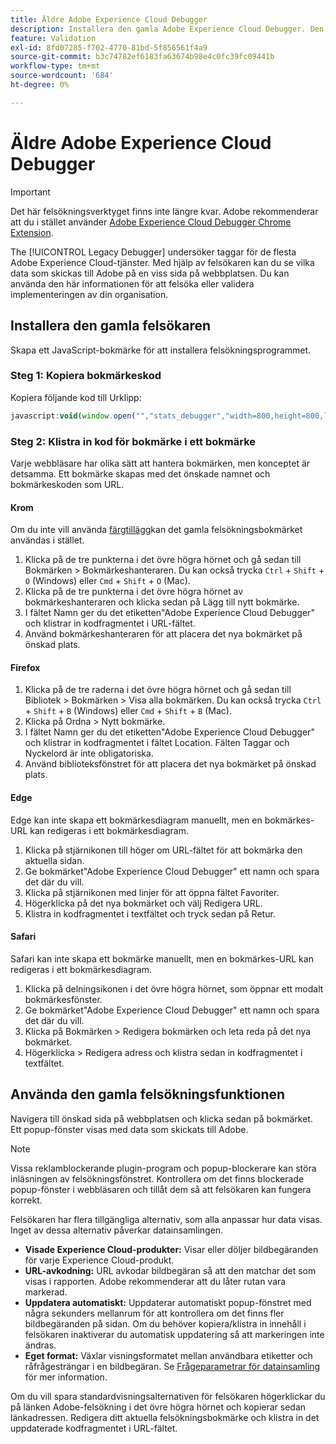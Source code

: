 ```yaml
---
title: Äldre Adobe Experience Cloud Debugger
description: Installera den gamla Adobe Experience Cloud Debugger. Den här felsökaren undersöker taggar för taggarna Analytics, Target, Advertising Cloud, Identity Service och Data Collection.
feature: Validation
exl-id: 8fd07285-f702-4770-81bd-5f856561f4a9
source-git-commit: b3c74782ef6183fa63674b98e4c0fc39fc09441b
workflow-type: tm+mt
source-wordcount: '684'
ht-degree: 0%

---
```


# Äldre Adobe Experience Cloud Debugger

>[!IMPORTANT]
>
>Det här felsökningsverktyget finns inte längre kvar. Adobe rekommenderar att du i stället använder [Adobe Experience Cloud Debugger Chrome Extension](https://experienceleague.adobe.com/docs/debugger/using/experience-cloud-debugger.html).

The [!UICONTROL Legacy Debugger] undersöker taggar för de flesta Adobe Experience Cloud-tjänster. Med hjälp av felsökaren kan du se vilka data som skickas till Adobe på en viss sida på webbplatsen. Du kan använda den här informationen för att felsöka eller validera implementeringen av din organisation.

## Installera den gamla felsökaren

Skapa ett JavaScript-bokmärke för att installera felsökningsprogrammet.

### Steg 1: Kopiera bokmärkeskod

Kopiera följande kod till Urklipp:

```JavaScript
javascript:void(window.open("","stats_debugger","width=800,height=800,location=0,menubar=0,status=1,toolbar=0,resizable=1,scrollbars=1").document.write("<script language=\"JavaScript\" id=dbg src=\"https://www.adobetag.com/d1/digitalpulsedebugger/live/DPD.js\"></"+"script>"+"<script language=\"JavaScript\">window.focus();</script>"));
```

### Steg 2: Klistra in kod för bokmärke i ett bokmärke

Varje webbläsare har olika sätt att hantera bokmärken, men konceptet är detsamma. Ett bokmärke skapas med det önskade namnet och bokmärkeskoden som URL.

#### Krom

Om du inte vill använda [färgtillägg](https://experienceleague.adobe.com/docs/debugger/using/experience-cloud-debugger.html)kan det gamla felsökningsbokmärket användas i stället.

1. Klicka på de tre punkterna i det övre högra hörnet och gå sedan till Bokmärken > Bokmärkeshanteraren. Du kan också trycka `Ctrl` + `Shift` + `O` (Windows) eller `Cmd` + `Shift` + `O` (Mac).
2. Klicka på de tre punkterna i det övre högra hörnet av bokmärkeshanteraren och klicka sedan på Lägg till nytt bokmärke.
3. I fältet Namn ger du det etiketten&quot;Adobe Experience Cloud Debugger&quot; och klistrar in kodfragmentet i URL-fältet.
4. Använd bokmärkeshanteraren för att placera det nya bokmärket på önskad plats.

#### Firefox

1. Klicka på de tre raderna i det övre högra hörnet och gå sedan till Bibliotek > Bokmärken > Visa alla bokmärken. Du kan också trycka `Ctrl` + `Shift` + `B` (Windows) eller `Cmd` + `Shift` + `B` (Mac).
2. Klicka på Ordna > Nytt bokmärke.
3. I fältet Namn ger du det etiketten&quot;Adobe Experience Cloud Debugger&quot; och klistrar in kodfragmentet i fältet Location. Fälten Taggar och Nyckelord är inte obligatoriska.
4. Använd biblioteksfönstret för att placera det nya bokmärket på önskad plats.

#### Edge

Edge kan inte skapa ett bokmärkesdiagram manuellt, men en bokmärkes-URL kan redigeras i ett bokmärkesdiagram.

1. Klicka på stjärnikonen till höger om URL-fältet för att bokmärka den aktuella sidan.
2. Ge bokmärket&quot;Adobe Experience Cloud Debugger&quot; ett namn och spara det där du vill.
3. Klicka på stjärnikonen med linjer för att öppna fältet Favoriter.
4. Högerklicka på det nya bokmärket och välj Redigera URL.
5. Klistra in kodfragmentet i textfältet och tryck sedan på Retur.

#### Safari

Safari kan inte skapa ett bokmärke manuellt, men en bokmärkes-URL kan redigeras i ett bokmärkesdiagram.

1. Klicka på delningsikonen i det övre högra hörnet, som öppnar ett modalt bokmärkesfönster.
2. Ge bokmärket&quot;Adobe Experience Cloud Debugger&quot; ett namn och spara det där du vill.
3. Klicka på Bokmärken > Redigera bokmärken och leta reda på det nya bokmärket.
4. Högerklicka > Redigera adress och klistra sedan in kodfragmentet i textfältet.

## Använda den gamla felsökningsfunktionen

Navigera till önskad sida på webbplatsen och klicka sedan på bokmärket. Ett popup-fönster visas med data som skickats till Adobe.

>[!NOTE]
>
>Vissa reklamblockerande plugin-program och popup-blockerare kan störa inläsningen av felsökningsfönstret. Kontrollera om det finns blockerade popup-fönster i webbläsaren och tillåt dem så att felsökaren kan fungera korrekt.

Felsökaren har flera tillgängliga alternativ, som alla anpassar hur data visas. Inget av dessa alternativ påverkar datainsamlingen.

* **Visade Experience Cloud-produkter:** Visar eller döljer bildbegäranden för varje Experience Cloud-produkt.
* **URL-avkodning:** URL avkodar bildbegäran så att den matchar det som visas i rapporten. Adobe rekommenderar att du låter rutan vara markerad.
* **Uppdatera automatiskt:** Uppdaterar automatiskt popup-fönstret med några sekunders mellanrum för att kontrollera om det finns fler bildbegäranden på sidan. Om du behöver kopiera/klistra in innehåll i felsökaren inaktiverar du automatisk uppdatering så att markeringen inte ändras.
* **Eget format:** Växlar visningsformatet mellan användbara etiketter och råfrågesträngar i en bildbegäran. Se [Frågeparametrar för datainsamling](query-parameters.md) för mer information.

Om du vill spara standardvisningsalternativen för felsökaren högerklickar du på länken Adobe-felsökning i det övre högra hörnet och kopierar sedan länkadressen. Redigera ditt aktuella felsökningsbokmärke och klistra in det uppdaterade kodfragmentet i URL-fältet.
